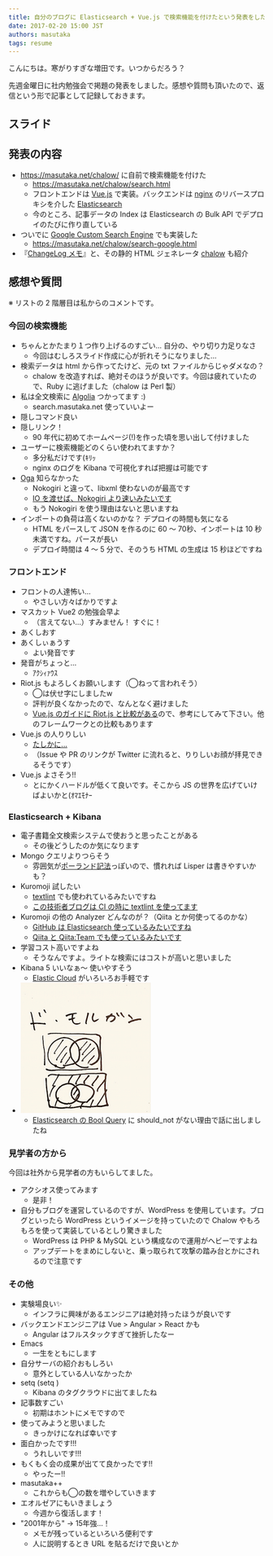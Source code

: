 ```yaml
---
title: 自分のブログに Elasticsearch + Vue.js で検索機能を付けたという発表をした
date: 2017-02-20 15:00 JST
authors: masutaka
tags: resume
---
```

こんにちは。寒がりすぎな増田です。いつからだろう？

先週金曜日に社内勉強会で掲題の発表をしました。感想や質問も頂いたので、返信という形で記事として記録しておきます。

<!--more-->

## スライド

<script async class="speakerdeck-embed" data-id="514f1a6d5b9b49f6b50368fd5cc18e41" data-ratio="1.33333333333333" src="//speakerdeck.com/assets/embed.js"></script>

## 発表の内容

* https://masutaka.net/chalow/ に自前で検索機能を付けた
    * https://masutaka.net/chalow/search.html
    * フロントエンドは [Vue.js](https://jp.vuejs.org/) で実装。バックエンドは [nginx](https://nginx.org) のリバースプロキシを介した [Elasticsearch](https://www.elastic.co/jp/products/elasticsearch)
    * 今のところ、記事データの Index は Elasticsearch の Bulk API でデプロイのたびに作り直している
* ついでに [Google Custom Search Engine](https://cse.google.co.jp/) でも実装した
    * https://masutaka.net/chalow/search-google.html
* 『[ChangeLog メモ](http://0xcc.net/unimag/1/)』と、その静的 HTML ジェネレータ [chalow](http://chalow.org/) も紹介

## 感想や質問

※ リストの 2 階層目は私からのコメントです。

### 今回の検索機能

* ちゃんとかたまり１つ作り上げるのすごい... 自分の、やり切り力足りなさ
    * 今回はむしろスライド作成に心が折れそうになりました...
* 検索データは html から作ってたけど、元の txt ファイルからじゃダメなの？
    * chalow を改造すれば、絶対そのほうが良いです。今回は疲れていたので、Ruby に逃げました（chalow は Perl 製）
* 私は全文検索に [Algolia](https://www.algolia.com/) つかってます :)
    * search.masutaka.net 使っていいよー
* 隠しコマンド良い
* 隠しリンク！
    * 90 年代に初めてホームページ(!)を作った頃を思い出して付けました
* ユーザーに検索機能どのくらい使われてますか？
    * 多分私だけです(ｷﾘｯ
    * nginx のログを Kibana で可視化すれば把握は可能です
* [Oga](https://rubygems.org/gems/oga) 知らなかった
    * Nokogiri と違って、libxml 使わないのが最高です
    * [IO を渡せば、Nokogiri より速いみたいです](http://qiita.com/gravitonMain/items/720f441713b1378fe55c)
    * もう Nokogiri を使う理由はないと思いますね
* インポートの負荷は高くないのかな？ デプロイの時間も気になる
    * HTML をパースして JSON を作るのに 60 〜 70秒、インポートは 10 秒未満ですね。パースが長い
    * デプロイ時間は 4 〜 5 分で、そのうち HTML の生成は 15 秒ほどですね

### フロントエンド

* フロントの人達怖い...
    * やさしい方々ばかりですよ
* マスカット Vue2 の勉強会早よ
    * （言えてない...）すみません！ すぐに！
* あくしおす
* あくしぃぁうす
    * よい発音です
* 発音がちょっと...
    * ｱｸｼｨｧｳｽ
* Riot.js もよろしくお願いします（◯ねって言われそう）
    * ◯は伏せ字にしましたw
    * 評判が良くなかったので、なんとなく避けました
    * [Vue.js のガイドに Riot.js と比較がある](https://jp.vuejs.org/v2/guide/comparison.html#Riot)ので、参考にしてみて下さい。他のフレームワークとの比較もあります
* Vue.js の人りりしい
    * [たしかに...](https://github.com/yyx990803)
    * （Issue や PR のリンクが Twitter に流れると、りりしいお顔が拝見できるそうです）
* Vue.js よさそう!!
    * とにかくハードルが低くて良いです。そこから JS の世界を広げていけばよいかと(ｵﾏｴﾓﾅｰ

### Elasticsearch + Kibana

* 電子書籍全文検索システムで使おうと思ったことがある
    * その後どうしたのか気になります
* Mongo クエリよりつらそう
    * 雰囲気が[ポーランド記法](https://ja.wikipedia.org/wiki/%E3%83%9D%E3%83%BC%E3%83%A9%E3%83%B3%E3%83%89%E8%A8%98%E6%B3%95)っぽいので、慣れれば Lisper は書きやすいかも？
* Kuromoji 試したい
    * [textlint](https://github.com/textlint/textlint) でも使われているみたいですね
    * [この技術者ブログは CI の時に textlint を使ってます](https://github.com/feedforce/tech.feedforce.jp/blob/86d7b8728b5d23e77985a41d5322c6a1b3b793b9/circle.yml#L13)
* Kuromoji の他の Analyzer どんなのが？（Qiita とか何使ってるのかな）
    * [GitHub は Elasticsearch 使っているみたいですね](https://speakerdeck.com/johtani/elastic-stackwoli-yong-site-detakarayang-naqi-dukiwojian-tukeru?slide=44)
    * [Qiita と Qiita:Team でも使っているみたいです](http://blog.qiita.com/post/101162528979/new-qiita-search)
* 学習コスト高いですよね
    * そうなんですよ。ライトな検索にはコストが高いと思いました
* Kibana 5 いいなぁ〜 使いやすそう
    * [Elastic Cloud](https://www.elastic.co/jp/cloud) がいろいろお手軽です
* ![ド・モルガンの法則](/images/2017/02/de-morgan.jpg)
    * [Elasticsearch の Bool Query](https://www.elastic.co/guide/en/elasticsearch/reference/5.1/query-dsl-bool-query.html) に should_not がない理由で話に出しましたね

### 見学者の方から

今回は社外から見学者の方もいらしてました。

* アクシオス使ってみます
    * 是非！
* 自分もブログを運営しているのですが、WordPress を使用しています。ブログといったら WordPress というイメージを持っていたので Chalow やもろもろを使って実装しているとしり驚きました
    * WordPress は PHP & MySQL という構成なので運用がヘビーですよね
    * アップデートをまめにしないと、乗っ取られて攻撃の踏み台とかにされるので注意です

### その他

* 実験場良い✨
    * インフラに興味があるエンジニアは絶対持ったほうが良いです
* バックエンドエンジニアは Vue > Angular > React かも
    * Angular はフルスタックすぎて挫折したなー
* Emacs
    * 一生をともにします
* 自分サーバの紹介おもしろい
    * 意外としている人いなかったか
* setq (setq )
    * Kibana のタグクラウドに出てましたね
* 記事数すごい
    * 初期はホントにメモですので
* 使ってみようと思いました
    * きっかけになれば幸いです
* 面白かったです!!!
    * うれしいです!!!
* もくもく会の成果が出てて良かったです!!
    * やったー!!
* masutaka++
    * これからも◯の数を増やしていきます
* エオルゼアにもいきましょう
    * 今週から復活します！
* "2001年から" → 15年強...！
    * メモが残っているといろいろ便利です
    * 人に説明するとき URL を貼るだけで良いとか
